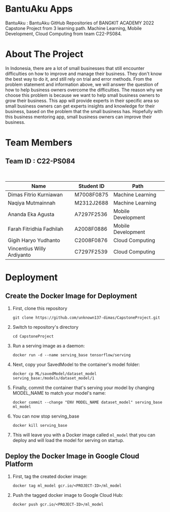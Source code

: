 # BantuAku Apps
BantuAku : BantuAku GitHub Repositories of BANGKIT ACADEMY 2022 Capstone Project from 3 learning path. Machine Learning, Mobile Development, Cloud Computing from team C22-PS084.

# About The Project
In Indonesia, there are a lot of small businesses that still encounter difficulties on how to improve and manage their business. They don't know the best way to do it, and still rely on trial and error methods. From the problem statement and information above, we will answer the question of how to help business owners overcome the difficulties. The reason why we choose this problem is because we want to help small business owners to grow their business. This app will provide experts in their specific area so small business owners can get experts insights and knowledge for their business, based on the problem that the small business has. Hopefully with this business mentoring app, small business owners can improve their business.

# Team Members
## Team ID : C22-PS084
<br>

| Name                       |  Student ID  | Path                |
| -------------------------- | ------------ | ------------------- |
| Dimas Fitrio Kurniawan     |  M7008F0875  | Machine Learning    |
| Naqiya Mutmainnah 	     |  M2312J2688  | Machine Learning    |
| Ananda Eka Agusta          |  A7297F2536  | Mobile Development  |
| Farah Fitridhia Fadhilah   |  A2008F0886  | Mobile Development  |
| Gigih Haryo Yudhanto	     |  C2008F0876  | Cloud Computing     |
| Vincentius Willy Ardiyanto |  C7297F2539  | Cloud Computing     |

# Deployment
## Create the Docker Image for Deployment
1. First, clone this repository
   
    ```
    git clone https://github.com/unknown137-dimas/CapstoneProject.git
    ```

2. Switch to repository's directory
   
    ```
    cd CapstoneProject
    ```

3. Run a serving image as a daemon:
   ```
   docker run -d --name serving_base tensorflow/serving
   ```

4. Next, copy your SavedModel to the container's model folder:
   
   ```
   docker cp ML/savedModel/dataset_model serving_base:/models/dataset_model/1
   ```
   
5. Finally, commit the container that's serving your model by changing MODEL_NAME to match your model's name:

    ```
    docker commit --change "ENV MODEL_NAME dataset_model" serving_base ml_model
    ```

6. You can now stop serving_base
   
   ```
   docker kill serving_base
   ```

7. This will leave you with a Docker image called ```ml_model``` that you can deploy and will load the model for serving on startup.

## Deploy the Docker Image in Google Cloud Platform
1. First, tag the created docker image:

    ```
    docker tag ml_model gcr.io/<PROJECT-ID>/ml_model
    ```

2. Push the tagged docker image to Google Cloud Hub:

    ```
    docker push gcr.io/<PROJECT-ID>/ml_model
    ```

